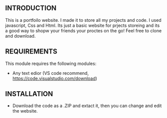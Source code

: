 INTRODUCTION
------------

This is a portfoilo website. I made it to store all my projects and code.
I used javascript, Css and Html. Its just a basic website for prjects storeing
and its a good way to shopw your friends your proctes on the go!
Feel free to clone and download.

REQUIREMENTS
------------

This module requires the following modules:

 * Any text edior (VS code recommend, https://code.visualstudio.com/download)
 
 INSTALLATION
------------

 * Download the code as a .ZIP and extact it, then you can change and edit the website.
 
